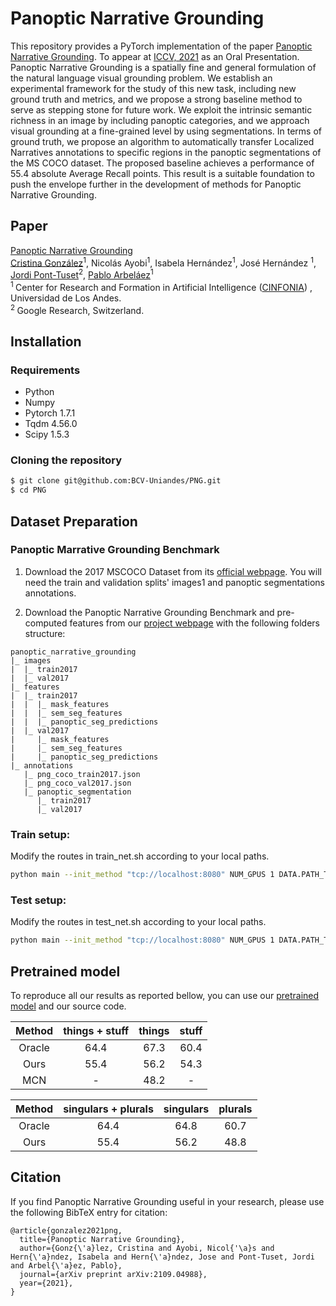 # Panoptic Narrative Grounding

This repository provides a PyTorch implementation of the paper [Panoptic Narrative Grounding](https://arxiv.org/abs/2109.04988). To appear at [ICCV, 2021](https://iccv2021.thecvf.com/) as an Oral Presentation. Panoptic Narrative Grounding is a spatially fine and general formulation of the natural language visual grounding problem. We establish an experimental framework for the study of this new task, including new ground truth and metrics, and we propose a strong baseline method to serve as stepping stone for future work. We exploit the intrinsic semantic richness in an image by including panoptic categories, and we approach visual grounding at a fine-grained level by using segmentations. In terms of ground truth, we propose an algorithm to automatically transfer Localized Narratives annotations to specific regions in the panoptic segmentations of the MS COCO dataset. The proposed baseline achieves a performance of 55.4 absolute Average Recall points. This result is a suitable foundation to push the envelope further in the development of methods for Panoptic Narrative Grounding.
<br/>

## Paper

[Panoptic Narrative Grounding](https://arxiv.org/abs/2109.04988) <br/>
[Cristina González](https://cigonzalez.github.io/)<sup>1</sup>, Nicolás Ayobi<sup>1</sup>, Isabela Hernández<sup>1</sup>, José Hernández <sup>1</sup>, [Jordi Pont-Tuset](https://jponttuset.cat/)<sup>2</sup>, [Pablo Arbeláez](https://scholar.google.com.co/citations?user=k0nZO90AAAAJ&hl=en)<sup>1</sup> <br/>
<sup>1 </sup> Center for Research and Formation in Artificial Intelligence ([CINFONIA](https://cinfonia.uniandes.edu.co/)) , Universidad de Los Andes. <br/>
<sup>2 </sup>Google Research, Switzerland. <br/>

## Installation

### Requirements

- Python
- Numpy
- Pytorch 1.7.1
- Tqdm 4.56.0
- Scipy 1.5.3

### Cloning the repository

```bash
$ git clone git@github.com:BCV-Uniandes/PNG.git
$ cd PNG
```

## Dataset Preparation

### Panoptic Marrative Grounding Benchmark

1. Download the 2017 MSCOCO Dataset from its [official webpage](https://cocodataset.org/#download). You will need the train and validation splits' images1 and panoptic segmentations annotations.

2. Download the Panoptic Narrative Grounding Benchmark and pre-computed features from our [project webpage](https://bcv-uniandes.github.io/panoptic-narrative-grounding/#downloads) with the following folders structure:

```
panoptic_narrative_grounding
|_ images
|  |_ train2017
|  |_ val2017
|_ features
|  |_ train2017
|  |  |_ mask_features
|  |  |_ sem_seg_features
|  |  |_ panoptic_seg_predictions
|  |_ val2017
|     |_ mask_features
|     |_ sem_seg_features
|     |_ panoptic_seg_predictions
|_ annotations
   |_ png_coco_train2017.json
   |_ png_coco_val2017.json
   |_ panoptic_segmentation
      |_ train2017
      |_ val2017
```

### Train setup:

Modify the routes in train_net.sh according to your local paths.

```bash
python main --init_method "tcp://localhost:8080" NUM_GPUS 1 DATA.PATH_TO_DATA_DIR path_to_your_data_dir DATA.PATH_TO_FEATURES_DIR path_to_your_features_dir OUTPUT_DIR output_dir
```

### Test setup:

Modify the routes in test_net.sh according to your local paths.

```bash
python main --init_method "tcp://localhost:8080" NUM_GPUS 1 DATA.PATH_TO_DATA_DIR path_to_your_data_dir DATA.PATH_TO_FEATURES_DIR path_to_your_features_dir OUTPUT_DIR output_dir TRAIN.ENABLE "False"
```

## Pretrained model

To reproduce all our results as reported bellow, you can use our [pretrained model](https://lambda004.uniandes.edu.co/panoptic-narrative-grounding/pretrained-models/model_final.pth) and our source code.

| Method | things + stuff | things | stuff |
| :----: | :------------: | :----: | :---: |
| Oracle |      64.4      |  67.3  | 60.4  |
|  Ours  |      55.4      |  56.2  | 54.3  |
|  MCN   |       -        |  48.2  |   -   |

| Method | singulars + plurals | singulars | plurals |
| :----: | :-----------------: | :-------: | :-----: |
| Oracle |        64.4         |   64.8    |  60.7   |
|  Ours  |        55.4         |   56.2    |  48.8   |

## Citation

If you find Panoptic Narrative Grounding useful in your research, please use the following BibTeX entry for citation:

```
@article{gonzalez2021png,
  title={Panoptic Narrative Grounding},
  author={Gonz{\'a}lez, Cristina and Ayobi, Nicol{'\a}s and Hern{\'a}ndez, Isabela and Hern{\'a}ndez, Jose and Pont-Tuset, Jordi and Arbel{\'a}ez, Pablo},
  journal={arXiv preprint arXiv:2109.04988},
  year={2021},
}
```
